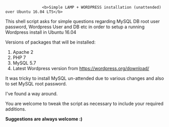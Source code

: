 					<b>Simple LAMP + WORDPRESS installation (unattended) over Ubuntu 16.04 LTS</b>


This shell script asks for simple questions regarding MySQL DB root user password, Wordpress User and DB etc in order to setup a running Wordpress install in Ubuntu 16.04

Versions of packages that will be installed:

1) Apache 2
2) PHP 7
3) MySQL 5.7
4) Latest Wordpress version from https://wordpress.org/download/

It was tricky to install MySQL un-attended due to various changes and also to set MySQL root password.

I've found a way around.

You are welcome to  tweak the script as necessary to include your required additions.

<b>Suggestions are always welcome :)</b>
